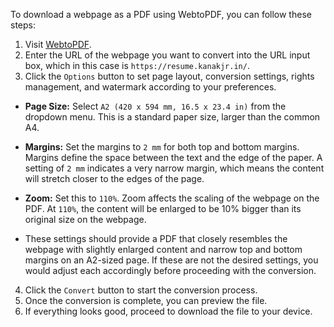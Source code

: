 To download a webpage as a PDF using WebtoPDF, you can follow these steps:

1. Visit [WebtoPDF](https://webtopdf.com).
2. Enter the URL of the webpage you want to convert into the URL input box, which in this case is `https://resume.kanakjr.in/`.
3. Click the `Options` button to set page layout, conversion settings, rights management, and watermark according to your preferences.
- **Page Size:** Select `A2 (420 x 594 mm, 16.5 x 23.4 in)` from the dropdown menu. This is a standard paper size, larger than the common A4.
  
- **Margins:** Set the margins to `2 mm` for both top and bottom margins. Margins define the space between the text and the edge of the paper. A setting of `2 mm` indicates a very narrow margin, which means the content will stretch closer to the edges of the page.
  
- **Zoom:** Set this to `110%`. Zoom affects the scaling of the webpage on the PDF. At `110%`, the content will be enlarged to be 10% bigger than its original size on the webpage.

- These settings should provide a PDF that closely resembles the webpage with slightly enlarged content and narrow top and bottom margins on an A2-sized page. If these are not the desired settings, you would adjust each accordingly before proceeding with the conversion.

4. Click the `Convert` button to start the conversion process.
5. Once the conversion is complete, you can preview the file.
6. If everything looks good, proceed to download the file to your device.